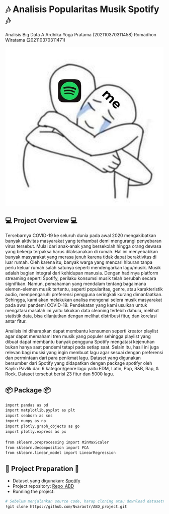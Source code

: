 # 🎶 **Analisis Popularitas Musik Spotify** 🎶

Analisis Big Data A
Ardhika Yoga Pratama (202110370311458)
Romadhon Wiratama (202110370311471)

![Spotify](assets/Music.jpg)

## 💻 **Project Overview** 💻

Tersebarnya COVID-19 ke seluruh dunia pada awal 2020 mengakibatkan banyak aktivitas masyarakat yang terhambat demi mengurangi penyebaran virus tersebut. Mulai dari anak-anak yang bersekolah hingga orang dewasa yang bekerja terpaksa harus dilaksanakan di rumah. Hal ini menyebabkan banyak masyarakat yang merasa jenuh karena tidak dapat beraktivitas di luar rumah. Oleh karena itu, banyak warga yang mencari hiburan tanpa perlu keluar rumah salah satunya seperti mendengarkan lagu/musik. Musik adalah bagian integral dari kehidupan manusia. Dengan hadirnya platform streaming seperti Spotify, perilaku konsumsi musik telah berubah secara signifikan. Namun, pemahaman yang mendalam tentang bagaimana elemen-elemen musik tertentu, seperti popularitas, genre, atau karakteristik audio, mempengaruhi preferensi pengguna seringkali kurang dimanfaatkan. Sehingga, kami akan melakukan analisa mengenai selera musik masyarakat pada awal pandemi COVID-19.
Pendekatan yang kami usulkan untuk mengatasi masalah ini yaitu lakukan data cleaning terlebih dahulu, melihat statistik data, bisa dilanjutkan dengan melihat distribusi fitur, dan korelasi antar fitur.

Analisis ini diharapkan dapat membantu konsumen seperti kreator playlist agar dapat memahami tren musik yang populer sehingga playlist yang dibuat dapat membantu banyak pengguna Spotify mengatasi kejenuhan bukan hanya saat pandemi tetapi pada setiap saat. Selain itu, hasil ini juga relevan bagi musisi yang ingin membuat lagu agar sesuai dengan preferensi dan permintaan dari para penikmat lagu.
Dataset yang digunakan bersumber dari Spotify yang didapatkan dengan package spotifyr oleh Kaylin Pavlik dari 6 kategori/genre lagu yaitu EDM, Latin, Pop, R&B, Rap, & Rock. Dataset tersebut berisi 23 fitur dan 5000 lagu.

## 📦 **Package** 📦

```bash
import pandas as pd
import matplotlib.pyplot as plt
import seaborn as sns
import numpy as np
import plotly.graph_objects as go
import plotly.express as px

from sklearn.preprocessing import MinMaxScaler
from sklearn.decomposition import PCA
from sklearn.linear_model import LinearRegression
```

## 🦕 **Project Preparation** 🦖

- Dataset yang digunakan: [Spotify](https://github.com/rfordatascience/tidytuesday/tree/main/data/2020/2020-01-21)
- Project repository: [Repo_ABD](https://github.com/Nvaraotr/ABD_project)
- Running the project:
```bash
# Sebelum menjalankan source code, harap cloning atau download datasetnya terlebih dahulu
!git clone https://github.com/Nvaraotr/ABD_project.git
```
